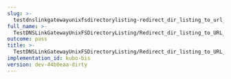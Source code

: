 ```yaml
---
slug: >-
  testdnslinkgatewayunixfsdirectorylisting-redirect_dir_listing_to_url_with_trailing_slash_(http_proxy)
full_name: >-
  TestDNSLinkGatewayUnixFSDirectoryListing/Redirect_dir_listing_to_URL_with_trailing_slash_(HTTP_proxy)
outcome: pass
title: >-
  TestDNSLinkGatewayUnixFSDirectoryListing/Redirect_dir_listing_to_URL_with_trailing_slash_(HTTP_proxy)
implementation_id: kubo-bis
version: dev-44b0eaa-dirty
---
```


